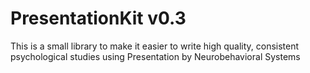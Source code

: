 # PresentationKit v0.3
This is a small library to make it easier to write high quality, consistent psychological studies using Presentation by Neurobehavioral Systems
